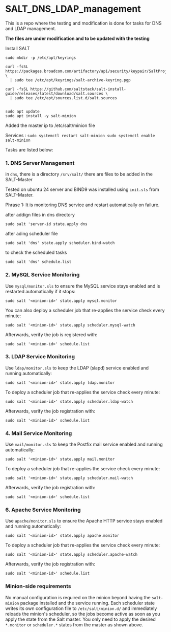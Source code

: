 # SALT_DNS_LDAP_management
This is a repo where the testing and modification is done for tasks for DNS and LDAP management.

**The files are under modification and to be updated with the testing**

Install SALT
```
sudo mkdir -p /etc/apt/keyrings

curl -fsSL https://packages.broadcom.com/artifactory/api/security/keypair/SaltProjectKey/public \
  | sudo tee /etc/apt/keyrings/salt-archive-keyring.pgp

curl -fsSL https://github.com/saltstack/salt-install-guide/releases/latest/download/salt.sources \
  | sudo tee /etc/apt/sources.list.d/salt.sources


sudo apt update
sudo apt install -y salt-minion
```

Added the master ip to /etc/salt/minion file

Services :
``
sudo systemctl restart salt-minion
sudo systemctl enable salt-minion
``

Tasks are listed below:

### 1. DNS Server Management

in `dns`, there is a directory `/srv/salt/` there are files to be added in the SALT-Master

Tested on ubuntu 24 server and BIND9 was installed using `init.sls` from SALT-Master.

Phrase 1: It is monitoring DNS service and restart automatically on failure.

after addign files in dns directory

`sudo salt 'server-id state.apply dns`

after ading scheduler file

`sudo salt 'dns' state.apply scheduler.bind-watch`

to check the scheduled tasks

`sudo salt 'dns' schedule.list`

### 2. MySQL Service Monitoring

Use `mysql/monitor.sls` to ensure the MySQL service stays enabled and is restarted automatically if it stops:

```
sudo salt '<minion-id>' state.apply mysql.monitor
```

You can also deploy a scheduler job that re-applies the service check every minute:

```
sudo salt '<minion-id>' state.apply scheduler.mysql-watch
```

Afterwards, verify the job is registered with:

```
sudo salt '<minion-id>' schedule.list
```

### 3. LDAP Service Monitoring

Use `ldap/monitor.sls` to keep the LDAP (slapd) service enabled and running automatically:

```
sudo salt '<minion-id>' state.apply ldap.monitor
```

To deploy a scheduler job that re-applies the service check every minute:

```
sudo salt '<minion-id>' state.apply scheduler.ldap-watch
```

Afterwards, verify the job registration with:

```
sudo salt '<minion-id>' schedule.list
```
### 4. Mail Service Monitoring

Use `mail/monitor.sls` to keep the Postfix mail service enabled and running automatically:

```
sudo salt '<minion-id>' state.apply mail.monitor
```

To deploy a scheduler job that re-applies the service check every minute:

```
sudo salt '<minion-id>' state.apply scheduler.mail-watch
```

Afterwards, verify the job registration with:

```
sudo salt '<minion-id>' schedule.list
```

### 6. Apache Service Monitoring

Use `apache/monitor.sls` to ensure the Apache HTTP service stays enabled and running automatically:

```
sudo salt '<minion-id>' state.apply apache.monitor
```

To deploy a scheduler job that re-applies the service check every minute:

```
sudo salt '<minion-id>' state.apply scheduler.apache-watch
```

Afterwards, verify the job registration with:

```
sudo salt '<minion-id>' schedule.list
```

### Minion-side requirements

No manual configuration is required on the minion beyond having the `salt-minion` package installed and the service running. Each scheduler state writes its own configuration file to `/etc/salt/minion.d/` and immediately reloads the minion's scheduler, so the jobs become active as soon as you apply the state from the Salt master. You only need to apply the desired `*.monitor` or `scheduler.*` states from the master as shown above.

